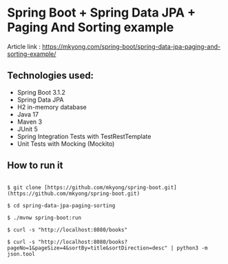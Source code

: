 # Spring Boot + Spring Data JPA + Paging And Sorting example

Article link : https://mkyong.com/spring-boot/spring-data-jpa-paging-and-sorting-example/

## Technologies used:
* Spring Boot 3.1.2
* Spring Data JPA
* H2 in-memory database
* Java 17
* Maven 3
* JUnit 5
* Spring Integration Tests with TestRestTemplate
* Unit Tests with Mocking (Mockito)

## How to run it
```

$ git clone [https://github.com/mkyong/spring-boot.git](https://github.com/mkyong/spring-boot.git)

$ cd spring-data-jpa-paging-sorting

$ ./mvnw spring-boot:run

$ curl -s "http://localhost:8080/books"

$ curl -s "http://localhost:8080/books?pageNo=1&pageSize=4&sortBy=title&sortDirection=desc" | python3 -m json.tool

```


